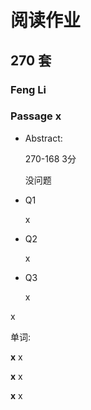 # 阅读作业

## 270 套

### Feng Li

### Passage x

- Abstract:

  270-168 3分

  没问题

- Q1

  x

- Q2

  x

- Q3

  x

x

单词:

**x** x

**x** x

**x** x